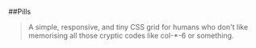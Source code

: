 ##Pills

> A simple, responsive, and tiny CSS grid for humans who don't like memorising all those cryptic codes like col-*-6 or something.
 